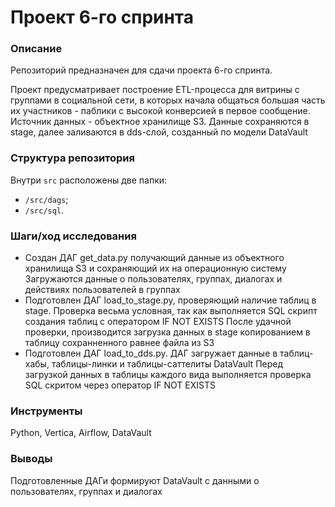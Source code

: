 # Проект 6-го спринта

### Описание
Репозиторий предназначен для сдачи проекта 6-го спринта.

Проект предусматривает построение ETL-процесса для витрины с группами в социальной сети, в которых начала общаться большая часть их участников - паблики с высокой конверсией в первое сообщение.
Источник данных - объектное хранилище S3.
Данные сохраняются в stage, далее заливаются в dds-слой, созданный по модели DataVault

### Структура репозитория
Внутри `src` расположены две папки:
- `/src/dags`;
- `/src/sql`.

### Шаги/ход исследования
- Создан ДАГ get_data.py получающий данные из объектного хранилища S3 и сохраняющий их на операционную систему
  Загружаются данные о пользователях, группах, диалогах и действиях пользователей в группах
- Подготовлен ДАГ load_to_stage.py, проверяющий наличие таблиц в stage. Проверка весьма условная, так как выполняется
  SQL скрипт создания таблиц с оператором IF NOT EXISTS
  После удачной проверки, производится загрузка данных в stage копированием в таблицу сохранненного равнее файла из S3
- Подготовлен ДАГ load_to_dds.py. ДАГ загружает данные в таблиц-хабы, таблицы-линки и таблицы-саттелиты DataVault
  Перед загрузкой данных в таблицы каждого вида выполняется проверка SQL скритом через оператор IF NOT EXISTS

### Инструменты
Python, Vertica, Airflow, DataVault

### Выводы
Подготовленные ДАГи формируют DataVault с данными о пользователях, группах и диалогах
